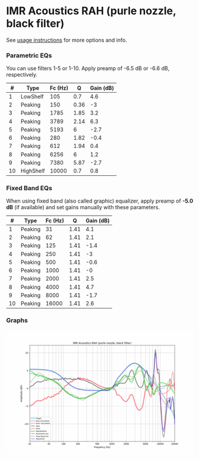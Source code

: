 # IMR Acoustics RAH (purle nozzle, black filter)
See [usage instructions](https://github.com/jaakkopasanen/AutoEq#usage) for more options and info.

### Parametric EQs
You can use filters 1-5 or 1-10. Apply preamp of -6.5 dB or -6.6 dB, respectively.

|   # | Type      |   Fc (Hz) |    Q |   Gain (dB) |
|-----|-----------|-----------|------|-------------|
|   1 | LowShelf  |       105 | 0.7  |         4.6 |
|   2 | Peaking   |       150 | 0.36 |        -3   |
|   3 | Peaking   |      1785 | 1.85 |         3.2 |
|   4 | Peaking   |      3789 | 2.14 |         6.3 |
|   5 | Peaking   |      5193 | 6    |        -2.7 |
|   6 | Peaking   |       280 | 1.82 |        -0.4 |
|   7 | Peaking   |       612 | 1.94 |         0.4 |
|   8 | Peaking   |      6256 | 6    |         1.2 |
|   9 | Peaking   |      7380 | 5.87 |        -2.7 |
|  10 | HighShelf |     10000 | 0.7  |         0.8 |

### Fixed Band EQs
When using fixed band (also called graphic) equalizer, apply preamp of **-5.0 dB** (if available) and set gains manually with these parameters.

|   # | Type    |   Fc (Hz) |    Q |   Gain (dB) |
|-----|---------|-----------|------|-------------|
|   1 | Peaking |        31 | 1.41 |         4.1 |
|   2 | Peaking |        62 | 1.41 |         2.1 |
|   3 | Peaking |       125 | 1.41 |        -1.4 |
|   4 | Peaking |       250 | 1.41 |        -3   |
|   5 | Peaking |       500 | 1.41 |        -0.6 |
|   6 | Peaking |      1000 | 1.41 |        -0   |
|   7 | Peaking |      2000 | 1.41 |         2.5 |
|   8 | Peaking |      4000 | 1.41 |         4.7 |
|   9 | Peaking |      8000 | 1.41 |        -1.7 |
|  10 | Peaking |     16000 | 1.41 |         2.6 |

### Graphs
![](./IMR%20Acoustics%20RAH%20(purle%20nozzle,%20black%20filter).png)
